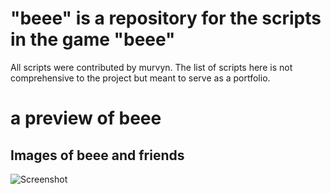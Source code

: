 # "beee" is a repository for the scripts in the game "beee"
All scripts were contributed by murvyn. The list of scripts here is not comprehensive to the project but meant to serve as a portfolio.

# a preview of beee


## Images of beee and friends
![Screenshot](beee/Images/squaredefaultskin.gif.gif)
